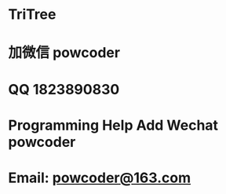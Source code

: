 # TriTree 
# 加微信 powcoder

# QQ 1823890830

# Programming Help Add Wechat powcoder

# Email: powcoder@163.com

